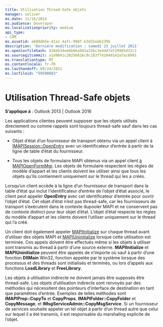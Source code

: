 ```yaml
---
title: Utilisation Thread-Safe objets
manager: soliver
ms.date: 11/16/2014
ms.audience: Developer
ms.localizationpriority: medium
api_type:
- COM
ms.assetid: e688db5e-d1a1-4afc-998f-b3d31eb6239b
description: 'Derniére modification : samedi 23 juillet 2011'
ms.openlocfilehash: 418eb34ee6b66a941a32bc3e4dd7af29965d32c1
ms.sourcegitcommit: a1d9041c20256616c9c183f7d1049142a7ac6991
ms.translationtype: MT
ms.contentlocale: fr-FR
ms.lasthandoff: 09/24/2021
ms.locfileid: "59590883"
---
```

# <a name="using-thread-safe-objects"></a>Utilisation Thread-Safe objets

  
  
**S’applique à** : Outlook 2013 | Outlook 2016 
  
Les applications clientes peuvent supposer que les objets utilisés directement ou comme rappels sont toujours thread-safe sauf dans les cas suivants :
  
- Objet d’état d’un fournisseur de transport obtenu via un appel client à [IMAPISession::OpenEntry](imapisession-openentry.md) avec un identificateur d’entrée à partir de la ligne de table d’état du fournisseur. 
    
- Tous les objets de formulaire MAPI obtenus via un appel client [à MAPIOpenFormMgr](mapiopenformmgr.md). Les objets de formulaire respectent les règles de modèle d’appart et les clients doivent les utiliser ainsi que tous les objets qu’ils contiennent uniquement sur le thread qui les a créés.
    
Lorsqu’un client accède à la ligne d’un fournisseur de transport dans la table d’état qui inclut l’identificateur d’entrée de l’objet d’état associé, le client peut appeler **OpenEntry** avec cet identificateur d’entrée pour ouvrir l’objet d’état. Cet objet d’état n’est pas thread-safe, car les fournisseurs de transport s’exécutent dans le contexte dupooler MAPI et ne conservent pas de contexte distinct pour leur objet d’état. L’objet d’état respecte les règles du modèle d’appart et les clients doivent l’utiliser uniquement sur le thread qui l’a créé. 
  
Un client doit également appeler [MAPIInitialize](mapiinitialize.md) sur chaque thread avant d’utiliser des objets MAPI et [MAPIUninitialize](mapiuninitialize.md) lorsque cette utilisation est terminée. Ces appels doivent être effectués même si les objets à utiliser sont transmis au thread à partir d’une source externe. **MAPIInitialize** et **MAPIUninitialize** peuvent être appelés de n’importe où sauf à partir d’une fonction **DllMain** Win32, fonction appelée par le système lorsque des processus et des threads sont initialisés et terminés, ou lors d’appels aux fonctions **LoadLibrary** et **FreeLibrary.** 
  
Les objets à utilisation indirecte ne doivent jamais être supposés être thread-safe. Les objets d’utilisation indirecte sont renvoyés par des méthodes qui nécessitent des pointeurs d’interface de destination en tant que paramètres d’entrée. Exemples de telles méthodes sont **IMAPIProp::CopyTo** et **CopyProps**, **IMAPIFolder::CopyFolder** et **CopyMessage**, et **IMsgServiceAdmin::CopyMsgService**. Si un fournisseur de services souhaite appeler un tel objet à partir d’un thread autre que celui sur lequel il a été transmis, il est responsable du marshaling explicite de l’objet.
  

